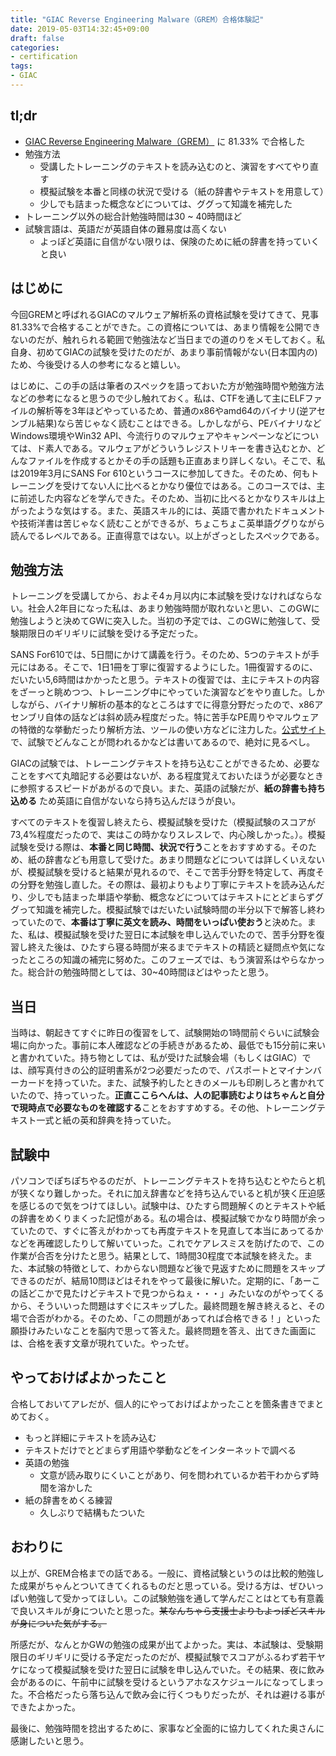 ```yaml
---
title: "GIAC Reverse Engineering Malware（GREM）合格体験記"
date: 2019-05-03T14:32:45+09:00
draft: false
categories:
- certification
tags:
- GIAC
---
```


## tl;dr

- [GIAC Reverse Engineering Malware（GREM）](https://www.giac.org/certification/reverse-engineering-malware-grem) に 81.33% で合格した
- 勉強方法
  - 受講したトレーニングのテキストを読み込むのと、演習をすべてやり直す
  - 模擬試験を本番と同様の状況で受ける（紙の辞書やテキストを用意して）
  - 少しでも詰まった概念などについては、ググって知識を補完した
- トレーニング以外の総合計勉強時間は30 ~ 40時間ほど
- 試験言語は、英語だが英語自体の難易度は高くない
  - よっぽど英語に自信がない限りは、保険のために紙の辞書を持っていくと良い

## はじめに

今回GREMと呼ばれるGIACのマルウェア解析系の資格試験を受けてきて、見事81.33%で合格することができた。この資格については、あまり情報を公開できないのだが、触れられる範囲で勉強法など当日までの道のりをメモしておく。私自身、初めてGIACの試験を受けたのだが、あまり事前情報がない(日本国内の)ため、今後受ける人の参考になると嬉しい。  

はじめに、この手の話は筆者のスペックを語っておいた方が勉強時間や勉強方法などの参考になると思うので少し触れておく。私は、CTFを通して主にELFファイルの解析等を3年ほどやっているため、普通のx86やamd64のバイナリ(逆アセンブル結果)なら苦じゃなく読むことはできる。しかしながら、PEバイナリなどWindows環境やWin32 API、今流行りのマルウェアやキャンペーンなどについては、ド素人である。マルウェアがどういうレジストリキーを書き込むとか、どんなファイルを作成するとかその手の話題も正直あまり詳しくない。そこで、私は2019年3月にSANS For 610というコースに参加してきた。そのため、何もトレーニングを受けてない人に比べるとかなり優位ではある。このコースでは、主に前述した内容などを学んできた。そのため、当初に比べるとかなりスキルは上がったような気はする。また、英語スキル的には、英語で書かれたドキュメントや技術洋書は苦じゃなく読むことができるが、ちょこちょこ英単語ググりながら読んでるレベルである。正直得意ではない。以上がざっとしたスペックである。  

## 勉強方法

トレーニングを受講してから、およそ4ヵ月以内に本試験を受けなければならない。社会人2年目になった私は、あまり勉強時間が取れないと思い、このGWに勉強しようと決めてGWに突入した。当初の予定では、このGWに勉強して、受験期限日のギリギリに試験を受ける予定だった。  

SANS For610では、5日間にかけて講義を行う。そのため、5つのテキストが手元にはある。そこで、1日1冊を丁寧に復習するようにした。1冊復習するのに、だいたい5,6時間はかかったと思う。テキストの復習では、主にテキストの内容をざーっと眺めつつ、トレーニング中にやっていた演習などをやり直した。しかしながら、バイナリ解析の基本的なところはすでに得意分野だったので、x86アセンブリ自体の話などは斜め読み程度だった。特に苦手なPE周りやマルウェアの特徴的な挙動だったり解析方法、ツールの使い方などに注力した。[公式サイト](https://www.giac.org/certification/reverse-engineering-malware-grem)で、試験でどんなことが問われるかなどは書いてあるので、絶対に見るべし。  

GIACの試験では、トレーニングテキストを持ち込むことができるため、必要なことをすべて丸暗記する必要はないが、ある程度覚えておいたほうが必要なときに参照するスピードがあがるので良い。また、英語の試験だが、**紙の辞書も持ち込める** ため英語に自信がないなら持ち込んだほうが良い。  

すべてのテキストを復習し終えたら、模擬試験を受けた（模擬試験のスコアが73,4%程度だったので、実はこの時かなりスレスレで、内心険しかった。）。模擬試験を受ける際は、**本番と同じ時間、状況で行う**ことをおすすめする。そのため、紙の辞書なども用意して受けた。あまり問題などについては詳しくいえないが、模擬試験を受けると結果が見れるので、そこで苦手分野を特定して、再度その分野を勉強し直した。その際は、最初よりもより丁寧にテキストを読み込んだり、少しでも詰まった単語や挙動、概念などについてはテキストにとどまらずググって知識を補完した。模擬試験ではだいたい試験時間の半分以下で解答し終わっていたので、**本番は丁寧に英文を読み、時間をいっぱい使おう**と決めた。また、私は、模擬試験を受けた翌日に本試験を申し込んでいたので、苦手分野を復習し終えた後は、ひたすら寝る時間が来るまでテキストの精読と疑問点や気になったところの知識の補完に努めた。このフェーズでは、もう演習系はやらなかった。総合計の勉強時間としては、30~40時間ほどはやったと思う。

## 当日

当時は、朝起きてすぐに昨日の復習をして、試験開始の1時間前ぐらいに試験会場に向かった。事前に本人確認などの手続きがあるため、最低でも15分前に来いと書かれていた。持ち物としては、私が受けた試験会場（もしくはGIAC）では、顔写真付きの公的証明書系が2つ必要だったので、パスポートとマイナンバーカードを持っていた。また、試験予約したときのメールも印刷しろと書かれていたので、持っていった。**正直ここらへんは、人の記事読むよりはちゃんと自分で現時点で必要なものを確認する**ことをおすすめする。その他、トレーニングテキスト一式と紙の英和辞典を持っていた。

## 試験中

パソコンでぽちぽちやるのだが、トレーニングテキストを持ち込むとやたらと机が狭くなり難しかった。それに加え辞書などを持ち込んでいると机が狭く圧迫感を感じるので気をつけてほしい。試験中は、ひたすら問題解くのとテキストや紙の辞書をめくりまくった記憶がある。私の場合は、模擬試験でかなり時間が余っていたので、すぐに答えがわかっても再度テキストを見直して本当にあってるかなどを再確認したりして解いていった。これでケアレスミスを防げたので、この作業が合否を分けたと思う。結果として、1時間30程度で本試験を終えた。また、本試験の特徴として、わからない問題など後で見返すために問題をスキップできるのだが、結局10問ほどはそれをやって最後に解いた。定期的に、「あーこの話どこかで見たけどテキストで見つからねぇ・・・」みたいなのがやってくるから、そういいった問題はすぐにスキップした。最終問題を解き終えると、その場で合否がわかる。そのため、「この問題があってれば合格できる！」といった願掛けみたいなことを脳内で思って答えた。最終問題を答え、出てきた画面には、合格を表す文章が現れていた。やったぜ。

## やっておけばよかったこと

合格しておいてアレだが、個人的にやっておけばよかったことを箇条書きでまとめておく。

- もっと詳細にテキストを読み込む
- テキストだけでとどまらず用語や挙動などをインターネットで調べる
- 英語の勉強
  - 文意が読み取りにくいことがあり、何を問われているか若干わからず時間を溶かした
- 紙の辞書をめくる練習
  - 久しぶりで結構もたついた

## おわりに

以上が、GREM合格までの話である。一般に、資格試験というのは比較的勉強した成果がちゃんとついてきてくれるものだと思っている。受ける方は、ぜひいっぱい勉強して受かってほしい。この試験勉強を通して学んだことはとても有意義で良いスキルが身についたと思った。<s>某なんちゃら支援士よりもよっぽどスキルが身についた気がする。</s>  

所感だが、なんとかGWの勉強の成果が出てよかった。実は、本試験は、受験期限日のギリギリに受ける予定だったのだが、模擬試験でスコアがふるわず若干ヤケになって模擬試験を受けた翌日に試験を申し込んでいた。その結果、夜に飲み会があるのに、午前中に試験を受けるというアホなスケジュールになってしまった。不合格だったら落ち込んで飲み会に行くつもりだったが、それは避ける事ができたよかった。  

最後に、勉強時間を捻出するために、家事など全面的に協力してくれた奥さんに感謝したいと思う。
